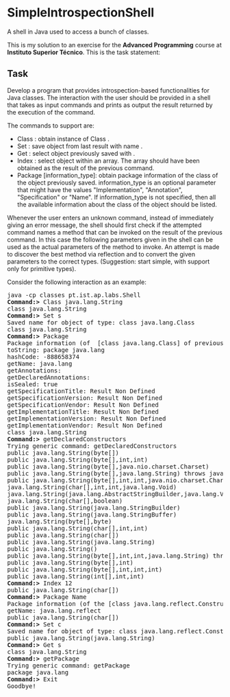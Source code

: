 # SimpleIntrospectionShell
A shell in Java used to access a bunch of classes.

This is my solution to an exercise for the **Advanced Programming** course at **Instituto Superior Técnico**. This is
the task statement:

## Task

Develop a program that provides introspection-based functionalities for Java classes. The interaction with the user should be provided in a shell that takes as input commands and prints as output the result returned by the execution of the command.

The commands to support are:

  -  Class <name> : obtain instance of Class <name>.
  -  Set <name> : save object from last result with name <name>.
  -  Get <name> : select object previously saved with <name>.
  -  Index <int> : select object within an array. The array should have been obtained as the result of the previous command.
  -  Package [information_type]: obtain package information of the class of the object previously saved. information_type is an optional parameter that might have the values "Implementation", "Annotation", "Specification" or "Name". If information_type is not specified, then all the available information about the class of the object should be listed.

Whenever the user enters an unknown command, instead of immediately giving an error message, the shell should first check if the attempted command names a method that can be invoked on the result of the previous command. In this case the following parameters given in the shell can be used as the actual parameters of the method to invoke. An attempt is made to discover the best method via reflection and to convert the given parameters to the correct types. (Suggestion: start simple, with support only for primitive types).

Consider the following interaction as an example:

<pre>
java -cp classes pt.ist.ap.labs.Shell
<b>Command:></b> Class java.lang.String
class java.lang.String
<b>Command:></b> Set s
Saved name for object of type: class java.lang.Class
class java.lang.String
<b>Command:></b> Package
Package information (of  [class java.lang.Class] of previous object [class java.lang.String]): package java.lang
toString: package java.lang
hashCode: -888658374 
getName: java.lang 
getAnnotations: 
getDeclaredAnnotations: 
isSealed: true 
getSpecificationTitle: Result Non Defined
getSpecificationVersion: Result Non Defined
getSpecificationVendor: Result Non Defined
getImplementationTitle: Result Non Defined
getImplementationVersion: Result Non Defined
getImplementationVendor: Result Non Defined
class java.lang.String
<b>Command:></b> getDeclaredConstructors
Trying generic command: getDeclaredConstructors 
public java.lang.String(byte[])
public java.lang.String(byte[],int,int)
public java.lang.String(byte[],java.nio.charset.Charset)
public java.lang.String(byte[],java.lang.String) throws java.io.UnsupportedEncodingException
public java.lang.String(byte[],int,int,java.nio.charset.Charset)
java.lang.String(char[],int,int,java.lang.Void)
java.lang.String(java.lang.AbstractStringBuilder,java.lang.Void)
java.lang.String(char[],boolean)
public java.lang.String(java.lang.StringBuilder)
public java.lang.String(java.lang.StringBuffer)
java.lang.String(byte[],byte)
public java.lang.String(char[],int,int)
public java.lang.String(char[])
public java.lang.String(java.lang.String)
public java.lang.String()
public java.lang.String(byte[],int,int,java.lang.String) throws java.io.UnsupportedEncodingException
public java.lang.String(byte[],int)
public java.lang.String(byte[],int,int,int)
public java.lang.String(int[],int,int)
<b>Command:></b> Index 12
public java.lang.String(char[])
<b>Command:></b> Package Name
Package information (of the [class java.lang.reflect.Constructor] of object [public java.lang.String(char[])]): package java.lang.reflect
getName: java.lang.reflect 
public java.lang.String(char[])
<b>Command:></b> Set c
Saved name for object of type: class java.lang.reflect.Constructor
public java.lang.String(java.lang.String)
<b>Command:></b> Get s
class java.lang.String
<b>Command:></b> getPackage
Trying generic command: getPackage 
package java.lang
<b>Command:></b> Exit
Goodbye!
</pre>
